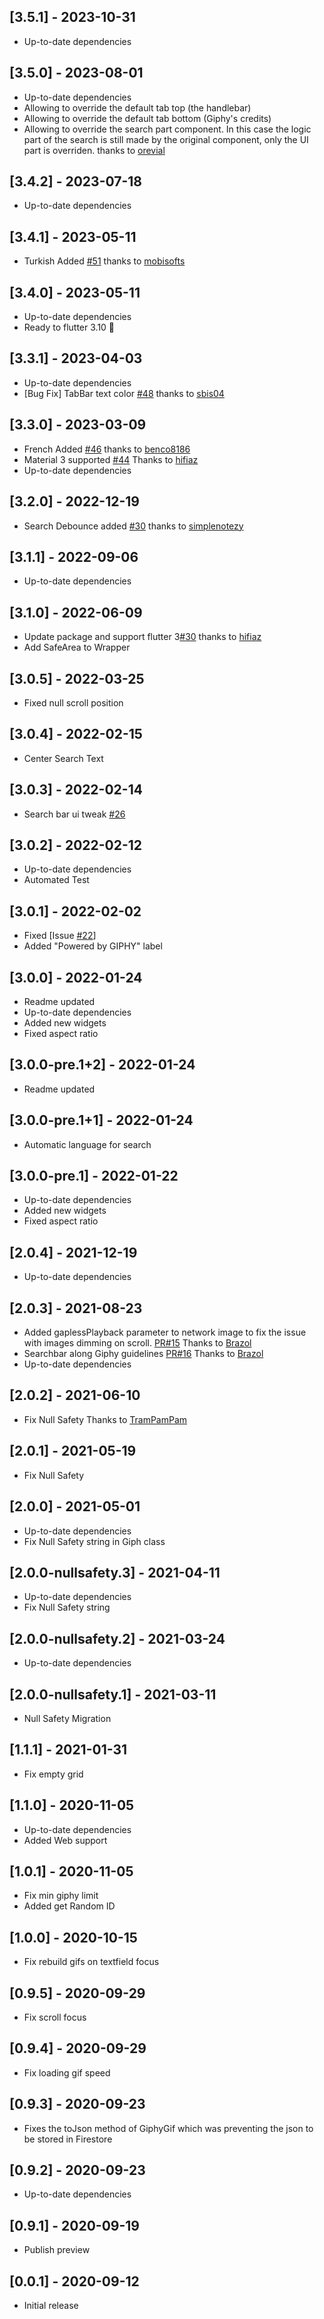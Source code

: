 ## [3.5.1] - 2023-10-31
* Up-to-date dependencies

## [3.5.0] - 2023-08-01
* Up-to-date dependencies
* Allowing to override the default tab top (the handlebar)
* Allowing to override the default tab bottom (Giphy's credits)
* Allowing to override the search part component. In this case the logic part of the search is still made by the original component, only the UI part is overriden.
thanks to [orevial](https://github.com/orevial)
## [3.4.2] - 2023-07-18
* Up-to-date dependencies

## [3.4.1] - 2023-05-11
* Turkish Added [#51](https://github.com/bazookon/giphy_get/pull/51) thanks to [mobisofts](https://github.com/mobisofts)

## [3.4.0] - 2023-05-11
* Up-to-date dependencies
* Ready to flutter 3.10 🎉
## [3.3.1] - 2023-04-03
* Up-to-date dependencies
* [Bug Fix] TabBar text color [#48](https://github.com/bazookon/giphy_get/pull/48) thanks to [sbis04](https://github.com/sbis04)

## [3.3.0] - 2023-03-09
* French Added [#46](https://github.com/bazookon/giphy_get/pull/46) thanks to  [benco8186](https://github.com/benco8186)
* Material 3 supported [#44](https://github.com/bazookon/giphy_get/pull/44) Thanks to [hifiaz](https://github.com/hifiaz)
* Up-to-date dependencies

## [3.2.0] - 2022-12-19
* Search Debounce added [#30](https://github.com/bazookon/giphy_get/pull/40) thanks to [simplenotezy](https://github.com/simplenotezy)
## [3.1.1] - 2022-09-06
* Up-to-date dependencies

## [3.1.0] - 2022-06-09
* Update package and support flutter 3[#30](https://github.com/bazookon/giphy_get/pull/30) thanks to [hifiaz](https://github.com/hifiaz)
* Add SafeArea to Wrapper

## [3.0.5] - 2022-03-25
* Fixed null scroll position

## [3.0.4] - 2022-02-15
* Center Search Text

## [3.0.3] - 2022-02-14
* Search bar ui tweak [#26](https://github.com/bazookon/giphy_get/pull/26)


## [3.0.2] - 2022-02-12
* Up-to-date dependencies
* Automated Test

## [3.0.1] - 2022-02-02
* Fixed [Issue [#22](https://github.com/bazookon/giphy_get/issues/22)]
* Added "Powered by GIPHY" label


## [3.0.0] - 2022-01-24
* Readme updated
* Up-to-date dependencies
* Added new widgets
* Fixed aspect ratio

## [3.0.0-pre.1+2] - 2022-01-24
* Readme updated

## [3.0.0-pre.1+1] - 2022-01-24
* Automatic language for search

## [3.0.0-pre.1] - 2022-01-22
* Up-to-date dependencies
* Added new widgets
* Fixed aspect ratio

## [2.0.4] - 2021-12-19
* Up-to-date dependencies


## [2.0.3] - 2021-08-23
* Added gaplessPlayback parameter to network image to fix the issue with images dimming on scroll. [PR#15](https://github.com/bazospa/giphy_get/pull/15) Thanks to  [Brazol](https://github.com/Brazol)
* Searchbar along Giphy guidelines [PR#16](https://github.com/bazospa/giphy_get/pull/16 ) Thanks to  [Brazol](https://github.com/Brazol)
* Up-to-date dependencies

## [2.0.2] - 2021-06-10
* Fix Null Safety Thanks to [TramPamPam](https://github.com/TramPamPam)

## [2.0.1] - 2021-05-19
* Fix Null Safety

## [2.0.0] - 2021-05-01
* Up-to-date dependencies
* Fix Null Safety string in Giph class

## [2.0.0-nullsafety.3] - 2021-04-11
* Up-to-date dependencies
* Fix Null Safety string

## [2.0.0-nullsafety.2] - 2021-03-24
* Up-to-date dependencies

## [2.0.0-nullsafety.1] - 2021-03-11
* Null Safety Migration

## [1.1.1] - 2021-01-31
* Fix empty grid

## [1.1.0] - 2020-11-05
* Up-to-date dependencies
* Added Web support

## [1.0.1] - 2020-11-05
* Fix min giphy limit 
* Added get Random ID

## [1.0.0] - 2020-10-15
* Fix rebuild gifs on textfield focus

## [0.9.5] - 2020-09-29
* Fix scroll focus


## [0.9.4] - 2020-09-29
* Fix loading gif speed

## [0.9.3] - 2020-09-23
* Fixes the toJson method of GiphyGif which was preventing the json to be stored in Firestore

## [0.9.2] - 2020-09-23
* Up-to-date dependencies

## [0.9.1] - 2020-09-19
* Publish preview


## [0.0.1] - 2020-09-12
* Initial release

